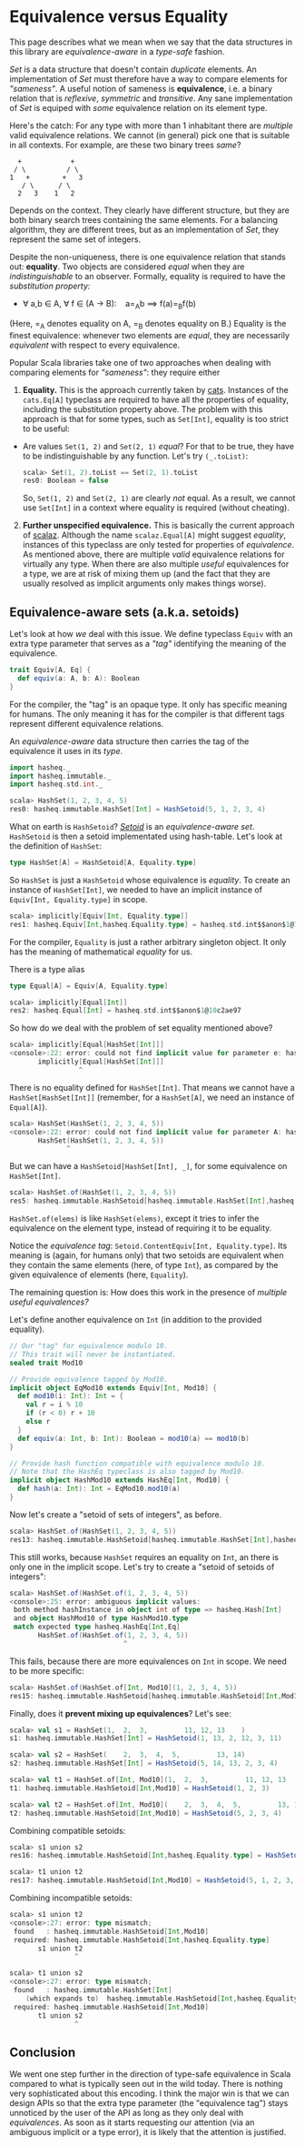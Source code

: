 # Equivalence versus Equality

This page describes what we mean when we say that the data structures in this library are _equivalence-aware_ in a _type-safe_ fashion.


_Set_ is a data structure that doesn't contain _duplicate_ elements. An implementation of _Set_ must therefore have a way to compare elements for _"sameness"_. A useful notion of sameness is **equivalence**, i.e. a binary relation that is _reflexive_, _symmetric_ and _transitive_. Any sane implementation of _Set_ is equiped with _some_ equivalence relation on its element type.

Here's the catch: For any type with more than 1 inhabitant there are _multiple_ valid equivalence relations. We cannot (in general) pick one that is suitable in all contexts. For example, are these two binary trees _same_?

```
  +            +
 / \          / \
1   +        +   3
   / \      / \
  2   3    1   2
```

Depends on the context. They clearly have different structure, but they are both binary search trees containing the same elements. For a balancing algorithm, they are different trees, but as an implementation of _Set_, they represent the same set of integers.

Despite the non-uniqueness, there is one equivalence relation that stands out: **equality**. Two objects are considered _equal_ when they are _indistinguishable_ to an observer. Formally, equality is required to have the _substitution property:_

  - ∀ a,b ∈ A, ∀ f ∈ (A -> B): &nbsp;&nbsp; a=<sub>A</sub>b ⟹ f(a)=<sub>B</sub>f(b)

(Here, =<sub>A</sub> denotes equality on A, =<sub>B</sub> denotes equality on B.)
Equality is the finest equivalence: whenever two elements are _equal_, they are necessarily _equivalent_ with respect to every equivalence.

Popular Scala libraries take one of two approaches when dealing with comparing elements for _"sameness"_: they require either

 1. **Equality.** This is the approach currently taken by [cats](https://github.com/typelevel/cats/). Instances of the `cats.Eq[A]` typeclass are required to have all the properties of equality, including the substitution property above. The problem with this approach is that for some types, such as `Set[Int]`, equality is too strict to be useful:
  - Are values `Set(1, 2)` and `Set(2, 1)` _equal_? For that to be true, they have to be indistinguishable by any function. Let's try `(_.toList)`:

      ```scala
      scala> Set(1, 2).toList == Set(2, 1).toList
      res0: Boolean = false
      ```

    So, `Set(1, 2)` and `Set(2, 1)` are clearly _not_ equal. As a result, we cannot use `Set[Int]` in a context where equality is required (without cheating).

 2. **Further unspecified equivalence.** This is basically the current approach of [scalaz](https://github.com/scalaz/scalaz/). Although the name `scalaz.Equal[A]` might suggest _equality_, instances of this typeclass are only tested for properties of _equivalence_. As mentioned above, there are multiple _valid_ equivalence relations for virtually any type. When there are also multiple _useful_ equivalences for a type, we are at risk of mixing them up (and the fact that they are usually resolved as implicit arguments only makes things worse).


## Equivalence-aware sets (a.k.a. setoids)

Let's look at how _we_ deal with this issue. We define typeclass `Equiv` with an extra type parameter that serves as a _"tag"_ identifying the meaning of the equivalence.

```scala
trait Equiv[A, Eq] {
  def equiv(a: A, b: A): Boolean
}
```

For the compiler, the "tag" is an opaque type. It only has specific meaning for humans. The only meaning it has for the compiler is that different tags represent different equivalence relations.

An _equivalence-aware_ data structure then carries the tag of the equivalence it uses in its _type_.

```scala
import hasheq._
import hasheq.immutable._
import hasheq.std.int._
```

```scala
scala> HashSet(1, 2, 3, 4, 5)
res0: hasheq.immutable.HashSet[Int] = HashSetoid(5, 1, 2, 3, 4)
```

What on earth is `HashSetoid`? [_Setoid_](https://en.wikipedia.org/wiki/Setoid) is an _equivalence-aware set_. `HashSetoid` is then a setoid implementated using hash-table. Let's look at the definition of `HashSet`:

```scala
type HashSet[A] = HashSetoid[A, Equality.type]
```

So `HashSet` is just a `HashSetoid` whose equivalence is _equality_. To create an instance of `HashSet[Int]`, we needed to have an implicit instance of `Equiv[Int, Equality.type]` in scope.

```scala
scala> implicitly[Equiv[Int, Equality.type]]
res1: hasheq.Equiv[Int,hasheq.Equality.type] = hasheq.std.int$$anon$1@74009ae1
```

For the compiler, `Equality` is just a rather arbitrary singleton object. It only has the meaning of mathematical _equality_ for us.

There is a type alias

```scala
type Equal[A] = Equiv[A, Equality.type]
```

```scala
scala> implicitly[Equal[Int]]
res2: hasheq.Equal[Int] = hasheq.std.int$$anon$1@10c2ae97
```

So how do we deal with the problem of set equality mentioned above?

```scala
scala> implicitly[Equal[HashSet[Int]]]
<console>:22: error: could not find implicit value for parameter e: hasheq.Equal[hasheq.immutable.HashSet[Int]]
       implicitly[Equal[HashSet[Int]]]
                 ^
```

There is no equality defined for `HashSet[Int]`. That means we cannot have a `HashSet[HashSet[Int]]` (remember, for a `HashSet[A]`, we need an instance of `Equal[A]`).

```scala
scala> HashSet(HashSet(1, 2, 3, 4, 5))
<console>:22: error: could not find implicit value for parameter A: hasheq.Hash[hasheq.immutable.HashSet[Int]]
       HashSet(HashSet(1, 2, 3, 4, 5))
              ^
```

But we can have a `HashSetoid[HashSet[Int], _]`, for some equivalence on `HashSet[Int]`.

```scala
scala> HashSet.of(HashSet(1, 2, 3, 4, 5))
res5: hasheq.immutable.HashSetoid[hasheq.immutable.HashSet[Int],hasheq.immutable.Setoid.ContentEquiv[Int,hasheq.Equality.type]] = HashSetoid(HashSetoid(5, 1, 2, 3, 4))
```

`HashSet.of(elems)` is like `HashSet(elems)`, except it tries to infer the equivalence on the element type, instead of requiring it to be equality.

Notice the _equivalence tag_: `Setoid.ContentEquiv[Int, Equality.type]`. Its meaning is (again, for humans only) that two setoids are equivalent when they contain the same elements (here, of type `Int`), as compared by the given equivalence of elements (here, `Equality`).

The remaining question is: How does this work in the presence of _multiple useful equivalences?_

Let's define another equivalence on `Int` (in addition to the provided equality).

```scala
// Our "tag" for equivalence modulo 10.
// This trait will never be instantiated.
sealed trait Mod10

// Provide equivalence tagged by Mod10.
implicit object EqMod10 extends Equiv[Int, Mod10] {
  def mod10(i: Int): Int = {
    val r = i % 10
    if (r < 0) r + 10
    else r
  }
  def equiv(a: Int, b: Int): Boolean = mod10(a) == mod10(b)
}

// Provide hash function compatible with equivalence modulo 10.
// Note that the HashEq typeclass is also tagged by Mod10.
implicit object HashMod10 extends HashEq[Int, Mod10] {
  def hash(a: Int): Int = EqMod10.mod10(a)
}
```

Now let's create a "setoid of sets of integers", as before.

```scala
scala> HashSet.of(HashSet(1, 2, 3, 4, 5))
res13: hasheq.immutable.HashSetoid[hasheq.immutable.HashSet[Int],hasheq.immutable.Setoid.ContentEquiv[Int,hasheq.Equality.type]] = HashSetoid(HashSetoid(5, 1, 2, 3, 4))
```

This still works, because `HashSet` requires an equality on `Int`, an there is only one in the implicit scope. Let's try to create a "setoid of setoids of integers":

```scala
scala> HashSet.of(HashSet.of(1, 2, 3, 4, 5))
<console>:25: error: ambiguous implicit values:
 both method hashInstance in object int of type => hasheq.Hash[Int]
 and object HashMod10 of type HashMod10.type
 match expected type hasheq.HashEq[Int,Eq]
       HashSet.of(HashSet.of(1, 2, 3, 4, 5))
                            ^
```

This fails, because there are more equivalences on `Int` in scope. We need to be more specific:

```scala
scala> HashSet.of(HashSet.of[Int, Mod10](1, 2, 3, 4, 5))
res15: hasheq.immutable.HashSetoid[hasheq.immutable.HashSetoid[Int,Mod10],hasheq.immutable.Setoid.ContentEquiv[Int,Mod10]] = HashSetoid(HashSetoid(5, 1, 2, 3, 4))
```

Finally, does it **prevent mixing up equivalences**? Let's see:

```scala
scala> val s1 = HashSet(1,  2,  3,         11, 12, 13    )
s1: hasheq.immutable.HashSet[Int] = HashSetoid(1, 13, 2, 12, 3, 11)

scala> val s2 = HashSet(    2,  3,  4,  5,         13, 14)
s2: hasheq.immutable.HashSet[Int] = HashSetoid(5, 14, 13, 2, 3, 4)

scala> val t1 = HashSet.of[Int, Mod10](1,  2,  3,         11, 12, 13    )
t1: hasheq.immutable.HashSetoid[Int,Mod10] = HashSetoid(1, 2, 3)

scala> val t2 = HashSet.of[Int, Mod10](    2,  3,  4,  5,         13, 14)
t2: hasheq.immutable.HashSetoid[Int,Mod10] = HashSetoid(5, 2, 3, 4)
```

Combining compatible setoids:

```scala
scala> s1 union s2
res16: hasheq.immutable.HashSetoid[Int,hasheq.Equality.type] = HashSetoid(5, 14, 1, 13, 2, 12, 3, 11, 4)

scala> t1 union t2
res17: hasheq.immutable.HashSetoid[Int,Mod10] = HashSetoid(5, 1, 2, 3, 4)
```

Combining incompatible setoids:

```scala
scala> s1 union t2
<console>:27: error: type mismatch;
 found   : hasheq.immutable.HashSetoid[Int,Mod10]
 required: hasheq.immutable.HashSetoid[Int,hasheq.Equality.type]
       s1 union t2
                ^

scala> t1 union s2
<console>:27: error: type mismatch;
 found   : hasheq.immutable.HashSet[Int]
    (which expands to)  hasheq.immutable.HashSetoid[Int,hasheq.Equality.type]
 required: hasheq.immutable.HashSetoid[Int,Mod10]
       t1 union s2
                ^
```


## Conclusion

We went one step further in the direction of type-safe equivalence in Scala compared to what is typically seen out in the wild today. There is nothing very sophisticated about this encoding. I think the major win is that we can design APIs so that the extra type parameter (the "equivalence tag") stays unnoticed by the user of the API as long as they only deal with _equivalences_. As soon as it starts requesting our attention (via an ambiguous implicit or a type error), it is likely that the attention is justified.
